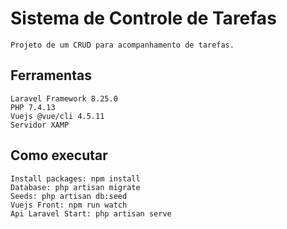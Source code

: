 # Sistema de Controle de Tarefas
    Projeto de um CRUD para acompanhamento de tarefas.
## Ferramentas
    Laravel Framework 8.25.0
    PHP 7.4.13
    Vuejs @vue/cli 4.5.11
    Servidor XAMP
## Como executar
    Install packages: npm install
    Database: php artisan migrate
    Seeds: php artisan db:seed
    Vuejs Front: npm run watch
    Api Laravel Start: php artisan serve
